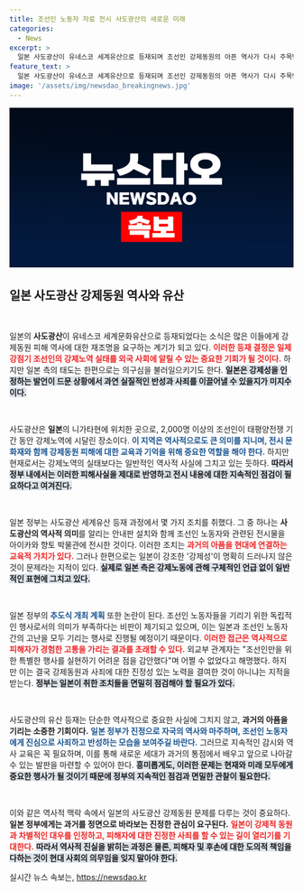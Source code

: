 ```yaml
---
title: 조선인 노동자 자료 전시 사도광산의 새로운 미래
categories:
  - News
excerpt: >
  일본 사도광산이 유네스코 세계유산으로 등재되며 조선인 강제동원의 아픈 역사가 다시 주목받고 있다. 그러나 일본 정부는 강제노역을 명시하지 않았고, 제시된 전시물과 추도식이 일시적 성격이라는 우려가 커지고 있다.
feature_text: >
  일본 사도광산이 유네스코 세계유산으로 등재되며 조선인 강제동원의 아픈 역사가 다시 주목받고 있다. 그러나 일본 정부는 강제노역을 명시하지 않았고, 제시된 전시물과 추도식이 일시적 성격이라는 우려가 커지고 있다.
image: '/assets/img/newsdao_breakingnews.jpg'
---
```


<p><img src="/assets/img/newsdao_breakingnews.jpg" alt="koreaapp 속보" /></p>

<h2 data-ke-size="size26">일본 사도광산 강제동원 역사와 유산</h2>

<p data-ke-size="size16">&nbsp;</p>  

<p>일본의 <b>사도광산</b>이 유네스코 세계문화유산으로 등재되었다는 소식은 많은 이들에게 강제동원 피해 역사에 대한 재조명을 요구하는 계기가 되고 있다. <b><span style="color: #ee2323;">이러한 등재 결정은 일제강점기 조선인의 강제노역 실태를 외국 사회에 알릴 수 있는 중요한 기회가 될 것이다.</span></b> 하지만 일본 측의 태도는 한편으로는 의구심을 불러일으키기도 한다. <b><span style="background-color: #21538527;">일본은 강제성을 인정하는 발언이 드문 상황에서 과연 실질적인 반성과 사죄를 이끌어낼 수 있을지가 미지수이다.</span></b>  </p>

<p data-ke-size="size16">&nbsp;</p>  

<p>사도광산은 <b>일본</b>의 니가타현에 위치한 곳으로, 2,000명 이상의 조선인이 태평양전쟁 기간 동안 강제노역에 시달린 장소이다. <b><span style="color: #1a5490;">이 지역은 역사적으로도 큰 의미를 지니며, 전시 문화재와 함께 강제동원 피해에 대한 교육과 기억을 위해 중요한 역할을 해야 한다.</span></b> 하지만 현재로서는 강제노역의 실태보다는 일반적인 역사적 사실에 그치고 있는 듯하다. <b><span style="background-color: #21538527;">따라서 정부 내에서는 이러한 피해사실을 제대로 반영하고 전시 내용에 대한 지속적인 점검이 필요하다고 여겨진다.</span></b>  </p>

<p data-ke-size="size16">&nbsp;</p>  

<p>일본 정부는 사도광산 세계유산 등재 과정에서 몇 가지 조치를 취했다. 그 중 하나는 <b>사도광산의 역사적 의미</b>를 알리는 안내판 설치와 함께 조선인 노동자와 관련된 전시물을 아이카와 향토 박물관에 전시한 것이다. 이러한 조치는 <b><span style="color: #ee2323;">과거의 아픔을 현대에 연결하는 교육적 가치가 있다.</span></b> 그러나 한편으로는 일본이 강조한 '강제성'이 명확히 드러나지 않은 것이 문제라는 지적이 있다. <b><span style="background-color: #21538527;">실제로 일본 측은 강제노동에 관해 구체적인 언급 없이 일반적인 표현에 그치고 있다.</span></b>  </p>

<p data-ke-size="size16">&nbsp;</p>  

<p>일본 정부의 <b><span style="color: #1a5490;">추도식 개최 계획</span></b> 또한 논란이 된다. 조선인 노동자들을 기리기 위한 독립적인 행사로서의 의미가 부족하다는 비판이 제기되고 있으며, 이는 일본과 조선인 노동자 간의 고난을 모두 기리는 행사로 진행될 예정이기 때문이다. <b><span style="color: #ee2323;">이러한 접근은 역사적으로 피해자가 경험한 고통을 가리는 결과를 초래할 수 있다.</span></b> 외교부 관계자는 "조선인만을 위한 특별한 행사를 실현하기 어려운 점을 감안했다"며 어쩔 수 없었다고 해명했다. 하지만 이는 결국 강제동원과 사죄에 대한 진정성 있는 노력을 결여한 것이 아니냐는 지적을 받는다. <b><span style="background-color: #21538527;">정부는 일본이 취한 조치들을 면밀히 점검해야 할 필요가 있다.</span></b>  </p>

<p data-ke-size="size16">&nbsp;</p>  

<p>사도광산의 유산 등재는 단순한 역사적으로 중요한 사실에 그치지 않고, <b>과거의 아픔을 기리는 소중한 기회이다.</b> <b><span style="color: #1a5490;">일본 정부가 진정으로 자국의 역사와 마주하며, 조선인 노동자에게 진심으로 사죄하고 반성하는 모습을 보여주길 바란다.</span></b> 그러므로 지속적인 감시와 역사 교육은 꼭 필요하며, 이를 통해 새로운 세대가 과거의 통점에서 배우고 앞으로 나아갈 수 있는 발판을 마련할 수 있어야 한다. <b><span style="background-color: #21538527;">흥미롭게도, 이러한 문제는 현재와 미래 모두에게 중요한 행사가 될 것이기 때문에 정부의 지속적인 점검과 면밀한 관찰이 필요한다.</span></b>  </p>

<p data-ke-size="size16">&nbsp;</p>  

<p>이와 같은 역사적 맥락 속에서 일본의 사도광산 강제동원 문제를 다루는 것이 중요하다. <b>일본 정부에게는 과거를 정면으로 바라보는 진정한 관심이 요구된다.</b> <b><span style="color: #ee2323;">일본이 강제적 동원과 차별적인 대우를 인정하고, 피해자에 대한 진정한 사죄를 할 수 있는 길이 열리기를 기대한다.</span></b> <b><span style="background-color: #21538527;">따라서 역사적 진실을 밝히는 과정은 물론, 피해자 및 후손에 대한 도의적 책임을 다하는 것이 현대 사회의 의무임을 잊지 말아야 한다.</span></b></p>
실시간 뉴스 속보는, <a href="https://newsdao.kr" rel="dofollow">https://newsdao.kr</a>


